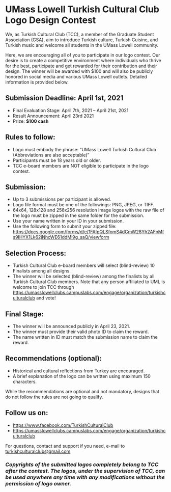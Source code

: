 # UMass Lowell Turkish Cultural Club Logo Design Contest

We, as Turkish Cultural Club (TCC), a member of the Graduate Student Association (GSA), aim to introduce Turkish culture, Turkish Cuisine, and Turkish music and welcome all students in the UMass Lowell community. 

Here, we are encouraging all of you to participate in our logo contest. Our desire is to create a competitive environment where individuals who thrive for the best, participate and get rewarded for their contribution and their design. The winner will be awarded with $100 and will also be publicly honored in social media and various UMass Lowell outlets. 
Detailed information is provided below.

## Submission Deadline: April 1st, 2021
- Final Evaluation Stage: April 7th, 2021 – April 21st, 2021
- Result Announcement: April 23rd 2021
- Prize: **$100 cash**

## Rules to follow:
-	Logo must embody the phrase: “UMass Lowell Turkish Cultural Club (Abbreviations are also acceptable)”
-	Participants must be 18 years old or older.
-	TCC e-board members are NOT eligible to participate in the logo contest.

## Submission:
-	Up to 3 submissions per participant is allowed.
-	Logo file format must be one of the followings: PNG, JPEG, or TIFF. 
-	64x64, 128x128 and 256x256 resolution image logos with the raw file of the logo must be zipped in the same folder for the submission.
-	Use your name written in your ID in your submission.
-	Use the following form to submit your zipped file: https://docs.google.com/forms/d/e/1FAIpQLSfomS4dCmW28Yh2AFpMfs9IHYX1Lk62jNhcWE61ddMi9g_saQ/viewform

## Selection Process:
-	Turkish Cultural Club e-board members will select (blind-review) 10 Finalists among all designs.
-	The winner will be selected (blind-review) among the finalists by all Turkish Cultural Club members. Note that any person affiliated to UML is welcome to join TCC through https://umasslowellclubs.campuslabs.com/engage/organization/turkishculturalclub and vote! 

## Final Stage:
-	The winner will be announced publicly in April 23, 2021. 
-	The winner must provide their valid photo ID to claim the reward.
-	The name written in ID must match the submission name to claim the reward.

## Recommendations (optional):
-	Historical and cultural reflections from Turkey are encouraged.
-	A brief explanation of the logo can be written using maximum 150 characters.

While the recommendations are optional and not mandatory, designs that do not follow the rules are not going to qualify.

## Follow us on:
-	https://www.facebook.com/TurkishCulturalClub
-	https://umasslowellclubs.campuslabs.com/engage/organization/turkishculturalclub

For questions, contact and support if you need, e-mail to turkishculturalclub@gmail.com

### *Copyrights of the submitted logos completely belong to TCC after the contest. The logos, under the supervision of TCC, can be used anywhere any time with any modifications without the permission of logo owner.*
